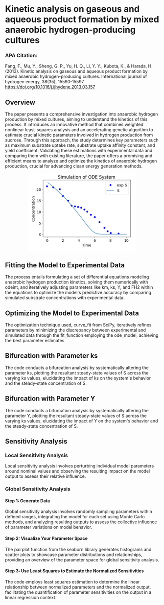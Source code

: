 # Kinetic analysis on gaseous and aqueous product formation by mixed anaerobic hydrogen-producing cultures

### APA Citation:
Fang, F., Mu, Y., Sheng, G. P., Yu, H. Q., Li, Y. Y., Kubota, K., & Harada, H. (2013). Kinetic analysis on gaseous and aqueous product formation by mixed anaerobic hydrogen-producing cultures. International journal of hydrogen energy, 38(35), 15590-15597.
https://doi.org/10.1016/j.ijhydene.2013.03.157

## Overview
The paper presents a comprehensive investigation into anaerobic hydrogen production by mixed cultures, aiming to understand the kinetics of this process. It introduces an innovative method that combines weighted nonlinear least-squares analysis and an accelerating genetic algorithm to estimate crucial kinetic parameters involved in hydrogen production from sucrose. Through this approach, the study determines key parameters such as maximum substrate uptake rate, substrate uptake affinity constant, and yield coefficient. Validating these estimations with experimental data and comparing them with existing literature, the paper offers a promising and efficient means to analyze and optimize the kinetics of anaerobic hydrogen production, crucial for advancing clean energy generation methods.


<p align="center">
  <img src="https://github.com/balav0021/Math-Project---2/blob/main/S_fit.png" width="350"><br>
</p>


## Fitting the Model to Experimental Data
The process entails formulating a set of differential equations modeling anaerobic hydrogen production kinetics, solving them numerically with odeint, and iteratively adjusting parameters like km, ks, Y, and FH2 within the equations to optimize the model's predictive accuracy by comparing simulated substrate concentrations with experimental data.


## Optimizing the Model to Experimental Data
The optimization technique used, curve_fit from SciPy, iteratively refines parameters by minimizing the discrepancy between experimental and simulated data through the fit_function employing the ode_model, achieving the best parameter estimates.



## Bifurcation with Parameter ks
The code conducts a bifurcation analysis by systematically altering the parameter ks, plotting the resultant steady-state values of S across the varying ks values, elucidating the impact of ks on the system's behavior and the steady-state concentration of S.


## Bifurcation with Parameter Y
The code conducts a bifurcation analysis by systematically altering the parameter Y, plotting the resultant steady-state values of S across the varying ks values, elucidating the impact of Y on the system's behavior and the steady-state concentration of S.


## Sensitivity Analysis

### Local Sensitivity Analysis
Local sensitivity analysis involves perturbing individual model parameters around nominal values and observing the resulting impact on the model output to assess their relative influence.


### Global Sensitivity Analysis

#### Step 1: Generate Data
Global sensitivity analysis involves randomly sampling parameters within defined ranges, integrating the model for each set using Monte Carlo methods, and analyzing resulting outputs to assess the collective influence of parameter variations on model behavior.


#### Step 2: Visualize Your Parameter Space
The pairplot function from the seaborn library generates histograms and scatter plots to showcase parameter distributions and relationships, providing an overview of the parameter space for global sensitivity analysis.


#### Step 3: Use Least Squares to Estimate the Normalized Sensitivities
The code employs least squares estimation to determine the linear relationship between normalized parameters and the normalized output, facilitating the quantification of parameter sensitivities on the output in a linear regression context.





